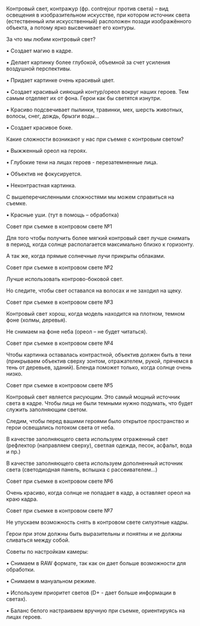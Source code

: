 

Контровый свет, контражур (фр. contrejour против света) – вид освещения в изобразительном искусстве, при котором источник света (естественный или искусственный) расположен позади изображённого объекта, а потому ярко высвечивает его контуры.

За что мы любим контровый свет?

•      Создает магию в кадре.

•      Делает картинку более глубокой, объемной за счет усиления воздушной перспективы.

•      Придает картинке очень красивый цвет.

•      Создает красивый сияющий контур/ореол вокруг наших героев. Тем самым отделяет их от фона. Герои как бы светятся изнутри.

•       Красиво подсвечивает пылинки, травинки, мех, шерсть животных, волосы, снег, дождь, брызги воды…

•      Создает красивое боке.


Какие сложности возникают у нас при съемке с контровым светом?

•      Выжженный ореол на героях.

•      Глубокие тени на лицах героев - перезатемненные лица.

•      Объектив не фокусируется.

•      Неконтрастная картинка.

С вышеперечисленными сложностями мы можем справиться на съемке.

•      Красные уши. (тут в помощь – обработка)


Совет при съемке в контровом свете №1

Для того чтобы получить более мягкий контровый свет лучше снимать в период, когда солнце располагается максимально близко к горизонту.

 А так же, когда прямые солнечные лучи прикрыты облаками.


Совет при съемке в контровом свете №2

Лучше использовать  контрово-боковой свет.

Но следите, чтобы свет оставался на волосах и не заходил на щеку.


Совет при съемке в контровом свете №3

Контровый свет хорош, когда  модель находится на плотном, темном фоне (холмы, деревья).

Не снимаем на фоне неба (ореол – не будет читаться).


Совет при съемке в контровом свете №4

Чтобы картинка оставалась контрастной, объектив должен быть в тени (прикрываем объектив сверху зонтом, отражателем, рукой, прячемся в тень от деревьев, зданий).  Бленда поможет только, когда солнце очень низко.


Совет при съемке в контровом свете №5

Контровый свет является рисующим. Это самый мощный источник света в кадре. Чтобы лица не были темными  нужно подумать, что будет служить заполняющим светом.

Следим, чтобы перед вашими героями было открытое пространство и герои освещались потоком света от неба.

В качестве заполняющего света используем отраженный свет (рефлектор (направляем сверху), светлая одежда, песок, асфальт, вода и пр.)

В качестве заполняющего света используем дополненный источник света (светодиодная панель, вспышка с рассеивателем…)


Совет при съемке в контровом свете №6

Очень красиво, когда солнце не попадает в кадр, а оставляет ореол на краю кадра.


Совет при съемке в контровом свете №7

Не упускаем возможность снять в контровом свете силуэтные кадры.

Герои при этом должны быть выразительны и понятны и не должны сливаться между собой.


Советы по настройкам камеры:

•      Снимаем в RAW формате, так как он дает больше возможности для обработки.

•      Снимаем в мануальном режиме.

•      Используем приоритет светов (D+ - дает больше информации в светах).

•      Баланс белого настраиваем вручную при съемке, ориентируясь на лицах героев.
